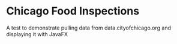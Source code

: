 # Chicago Food Inspections

A test to demonstrate pulling data from data.cityofchicago.org and displaying it with JavaFX
